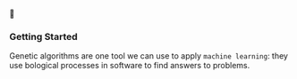 :baby:

### Getting Started

Genetic algorithms are one tool we can use to apply `machine learning`: they use bological processes in software to find answers to problems.

